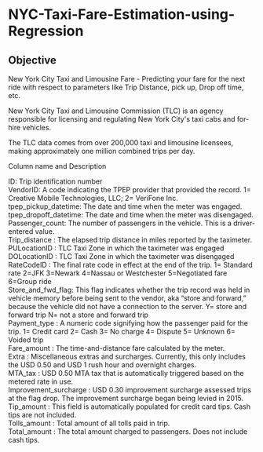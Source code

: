 # NYC-Taxi-Fare-Estimation-using-Regression

## Objective
New York City Taxi and Limousine Fare - Predicting your fare for the next ride with respect to parameters like Trip Distance, pick up, Drop off time, etc.

New York City Taxi and Limousine Commission (TLC) is an agency responsible for licensing and regulating New York City's taxi cabs and for-hire vehicles.

The TLC data comes from over 200,000 taxi and limousine licensees, making approximately one million combined trips per day.

Column name and Description

ID: Trip identification number<br/>
VendorID: A code indicating the TPEP provider that provided the record. 1= Creative Mobile Technologies, LLC; 2= VeriFone Inc.<br/>
tpep_pickup_datetime: The date and time when the meter was engaged.<br/>
tpep_dropoff_datetime: The date and time when the meter was disengaged.<br/>
Passenger_count: The number of passengers in the vehicle. This is a driver-entered value.<br/>
Trip_distance : The elapsed trip distance in miles reported by the taximeter.<br/>
PULocationID : TLC Taxi Zone in which the taximeter was engaged<br/>
DOLocationID : TLC Taxi Zone in which the taximeter was disengaged<br/>
RateCodeID : The final rate code in effect at the end of the trip. 1= Standard rate 2=JFK 3=Newark 4=Nassau or Westchester 5=Negotiated fare 6=Group ride<br/>
Store_and_fwd_flag: This flag indicates whether the trip record was held in vehicle memory before being sent to the vendor, aka “store and forward,” because the vehicle did not have a connection to the server. Y= store and forward trip N= not a store and forward trip<br/>
Payment_type : A numeric code signifying how the passenger paid for the trip. 1= Credit card 2= Cash 3= No charge 4= Dispute 5= Unknown 6= Voided trip<br/>
Fare_amount : The time-and-distance fare calculated by the meter.<br/>
Extra : Miscellaneous extras and surcharges. Currently, this only includes the USD 0.50 and USD 1 rush hour and overnight charges.<br/>
MTA_tax : USD 0.50 MTA tax that is automatically triggered based on the metered rate in use.<br/>
Improvement_surcharge : USD 0.30 improvement surcharge assessed trips at the flag drop. The improvement surcharge began being levied in 2015.<br/>
Tip_amount : This field is automatically populated for credit card tips. Cash tips are not included.<br/>
Tolls_amount : Total amount of all tolls paid in trip.<br/>
Total_amount : The total amount charged to passengers. Does not include cash tips.<br/>
